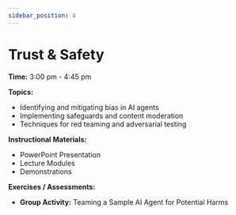 ```yaml
---
sidebar_position: 4
---
```


# Trust & Safety

**Time:** 3:00 pm - 4:45 pm

**Topics:**

*   Identifying and mitigating bias in AI agents
*   Implementing safeguards and content moderation
*   Techniques for red teaming and adversarial testing

**Instructional Materials:**

*   PowerPoint Presentation
*   Lecture Modules
*   Demonstrations

**Exercises / Assessments:**

*   **Group Activity:** Teaming a Sample AI Agent for Potential Harms
